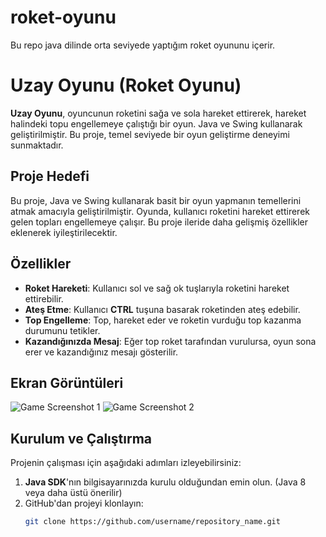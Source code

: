# roket-oyunu
Bu repo java dilinde orta seviyede yaptığım roket oyununu içerir.
# Uzay Oyunu (Roket Oyunu)

**Uzay Oyunu**, oyuncunun roketini sağa ve sola hareket ettirerek, hareket halindeki topu engellemeye çalıştığı bir oyun. Java ve Swing kullanarak geliştirilmiştir. Bu proje, temel seviyede bir oyun geliştirme deneyimi sunmaktadır.

## Proje Hedefi

Bu proje, Java ve Swing kullanarak basit bir oyun yapmanın temellerini atmak amacıyla geliştirilmiştir. Oyunda, kullanıcı roketini hareket ettirerek gelen topları engellemeye çalışır. Bu proje ileride daha gelişmiş özellikler eklenerek iyileştirilecektir.

## Özellikler
- **Roket Hareketi**: Kullanıcı sol ve sağ ok tuşlarıyla roketini hareket ettirebilir.
- **Ateş Etme**: Kullanıcı **CTRL** tuşuna basarak roketinden ateş edebilir.
- **Top Engelleme**: Top, hareket eder ve roketin vurduğu top kazanma durumunu tetikler.
- **Kazandığınızda Mesaj**: Eğer top roket tarafından vurulursa, oyun sona erer ve kazandığınız mesajı gösterilir.

## Ekran Görüntüleri

![Game Screenshot 1](path/to/screenshot1.png)
![Game Screenshot 2](path/to/screenshot2.png)

## Kurulum ve Çalıştırma

Projenin çalışması için aşağıdaki adımları izleyebilirsiniz:

1. **Java SDK**'nın bilgisayarınızda kurulu olduğundan emin olun. (Java 8 veya daha üstü önerilir)
2. GitHub'dan projeyi klonlayın:
   ```bash
   git clone https://github.com/username/repository_name.git
